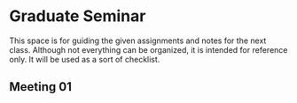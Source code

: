 # Graduate Seminar
This space is for guiding the given assignments and notes for the next class. Although not everything can be organized, it is intended for reference only. It will be used as a sort of checklist.

## Meeting 01
